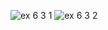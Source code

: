![ex 6 3 1](https://github.com/65030034/03376836-OOP-2566-Lab-06/assets/144875017/7849433b-d579-4165-bd5d-711a3ce422b1)
![ex 6 3 2](https://github.com/65030034/03376836-OOP-2566-Lab-06/assets/144875017/1c9c7473-72d0-4530-84b8-4549ac92e32f)
